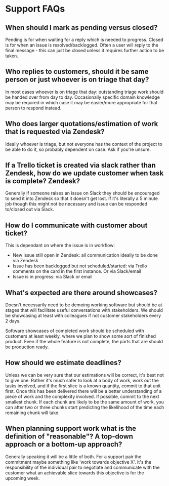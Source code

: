 # Support FAQs

## When should I mark as pending versus closed?

Pending is for when waiting for a reply which is needed to progress. Closed is for when an issue is resolved/backlogged. Often a user will reply to the final message - this can just be closed unless it requires further action to be taken.

## Who replies to customers, should it be same person or just whoever is on triage that day?

In most cases whoever is on triage that day: outstanding triage work should be handed over from day to day. Occasionally specific domain knowledge may be required in which case it may be easier/more appropriate for that person to respond instead.

## Who does larger quotations/estimation of work that is requested via Zendesk?

Ideally whoever is triage, but not everyone has the context of the project to be able to do it, so probably dependent on case. Ask if you're unsure.

## If a Trello ticket is created via slack rather than Zendesk, how do we update customer when task is complete? Zendesk?

Generally if someone raises an issue on Slack they should be encouraged to send it into Zendesk so that it doesn't get lost. If it's literally a 5 minute job though this might not be necessary and issue can be responded to/closed out via Slack.

## How do I communicate with customer about ticket?

This is dependant on where the issue is in workflow:
 * New issue still open in Zendesk: all communication ideally to be done via Zendesk
 * Issue has been backlogged but not scheduled/started: via Trello comments on the card in the first instance. Or via Slack/email
 * Issue is in progress: via Slack or email

## What's expected are there around showcases?

Doesn't necessarily need to be demoing working software but should be at stages that will facilitate useful conversations with stakeholders. We should be showcasing at least with colleagues if not customer stakeholders every 2 days.

Software showcases of completed work should be scheduled with customers at least weekly, where we plan to show some sort of finished product. Even if the whole feature is not complete, the parts that are should be production ready.

## How should we estimate deadlines?

Unless we can be very sure that our estimations will be correct, it's best not to give one. Rather it's much safer to look at a body of work, work out the tasks involved, and if the first slice is a known quantity, commit to that unit first. Once this has been delivered there will be a better understanding of a piece of work and the complexity involved. If possible, commit to the next smallest chunk. If each chunk are likely to be the same amount of work, you can after two or three chunks start predicting the likelihood of the time each remaining chunk will take.

## When planning support work what is the definition of "reasonable"? A top-down approach or a bottom-up approach?

Generally speaking it will be a little of both. For a support pair the commitment maybe something like 'work towards objective X'. It's the responsibility of the individual pair to negotiate and communicate with the customer what an achievable slice towards this objective is for the upcoming week.
